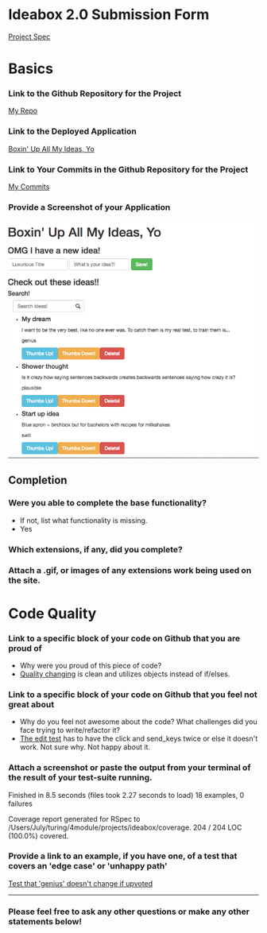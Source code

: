# Ideabox 2.0 Submission Form
[Project Spec](https://github.com/turingschool/curriculum/blob/master/source/projects/revenge_of_idea_box.markdown)

# Basics

### Link to the Github Repository for the Project
[My Repo](https://github.com/julyytran/ideabox)

### Link to the Deployed Application
[Boxin' Up All My Ideas, Yo](http://boxing-up-all-my-ideas.herokuapp.com/)

### Link to Your Commits in the Github Repository for the Project
[My Commits](https://github.com/julyytran/ideabox/commits/master)

### Provide a Screenshot of your Application
![ideasnstuff](images/july_tran_ideabox.png)

## Completion

### Were you able to complete the base functionality?
* If not, list what functionality is missing.
* Yes 

### Which extensions, if any, did you complete?

### Attach a .gif, or images of any extensions work being used on the site.

# Code Quality

### Link to a specific block of your code on Github that you are proud of
* Why were you proud of this piece of code?
* [Quality changing](https://github.com/julyytran/ideabox/blob/master/app/assets/javascripts/change-quality.js#L10-L20) is clean and utilizes objects instead of if/elses. 

### Link to a specific block of your code on Github that you feel not great about
* Why do you feel not awesome about the code? What challenges did you face trying to write/refactor it?
* [The edit test](https://github.com/julyytran/ideabox/blob/master/spec/features/user_can_edit_an_idea_spec.rb#L27-L31) has to have the click and send_keys twice or else it doesn't work. Not sure why. Not happy about it. 

### Attach a screenshot or paste the output from your terminal of the result of your test-suite running.
Finished in 8.5 seconds (files took 2.27 seconds to load)
18 examples, 0 failures

Coverage report generated for RSpec to /Users/July/turing/4module/projects/ideabox/coverage. 204 / 204 LOC (100.0%) covered.

### Provide a link to an example, if you have one, of a test that covers an 'edge case' or 'unhappy path'
[Test that 'genius' doesn't change if upvoted](https://github.com/julyytran/ideabox/blob/master/spec/features/user_can_change_quality_spec.rb#L75-L92)

-----

### Please feel free to ask any other questions or make any other statements below!

